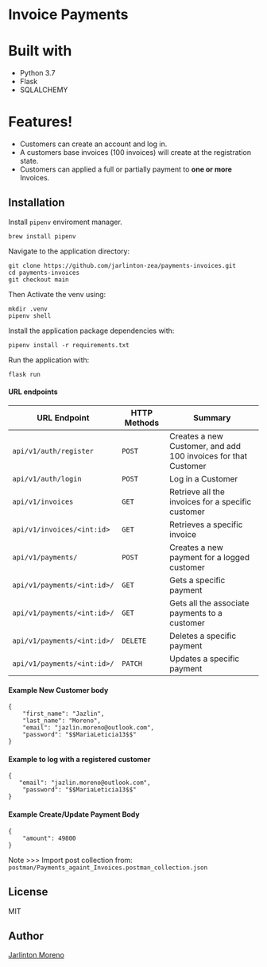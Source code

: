 # Invoice Payments


# Built with

  - Python 3.7
  - Flask
  - SQLALCHEMY


#  Features!

  - Customers can create an account and log in.
  - A customers base invoices (100 invoices) will create at the registration state.
  - Customers can applied a full or partially payment to **one or more** Invoices.

  


## Installation

Install `pipenv` enviroment manager.

```
brew install pipenv
```
 Navigate to the application directory:

```
git clone https://github.com/jarlinton-zea/payments-invoices.git
cd payments-invoices
git checkout main
```

Then Activate the venv using:
```
mkdir .venv
pipenv shell
```

Install the application package dependencies with:

```
pipenv install -r requirements.txt
```

Run the application with:

```
flask run
```


#### URL endpoints

| URL Endpoint | HTTP Methods | Summary |
| -------- | ------------- | --------- |
|   `api/v1/auth/register` | `POST` |  Creates a new Customer, and add 100 invoices for that Customer |
|   `api/v1/auth/login` | `POST` |  Log in a Customer |
| `api/v1/invoices` | `GET` | Retrieve all the invoices for a specific customer |
| `api/v1/invoices/<int:id>` | `GET` | Retrieves a specific invoice
|  `api/v1/payments/`          | `POST` | Creates a new payment for a logged customer
| `api/v1/payments/<int:id>/` | `GET` | Gets a specific payment
|  `api/v1/payments/<int:id>/` | `GET` | Gets all the associate payments to a customer
|  `api/v1/payments/<int:id>/` | `DELETE` | Deletes a specific payment
|  `api/v1/payments/<int:id>/` | `PATCH` | Updates a specific payment
  

#### Example New Customer body
```
{
    "first_name": "Jazlin",
    "last_name": "Moreno",
    "email": "jazlin.moreno@outlook.com",
    "password": "$$MariaLeticia13$$"
}
```

#### Example to log with a registered customer
```
{
   "email": "jazlin.moreno@outlook.com",
    "password": "$$MariaLeticia13$$"
}
```

#### Example Create/Update Payment Body
```
{
    "amount": 49800
}
```


Note >>> Import post collection from: ``` postman/Payments_againt_Invoices.postman_collection.json```


License
---
MIT
## Author
[Jarlinton Moreno](https://github.com/jarlinton-zea)